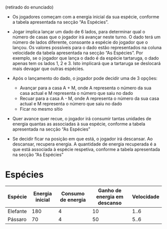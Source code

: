 (retirado do enunciado)

* Os jogadores começam com a energia inicial da sua espécie, conforme a tabela apresentada na secção “As Espécies”.
* Jogar implica lançar um dado de 6 lados, para determinar qual o número de casas que o jogador irá avançar neste turno. 
O dado terá um número de lados diferente, consoante a espécie do jogador que o lançou.
Os valores possíveis para o dado estão representados na coluna velocidade da tabela apresentada na secção “As Espécies”. 
Por exemplo, se o jogador que lança o dado é da espécie tartaruga, o dado apenas tem os lados 1, 2 e 3. 
Isto implicará que a tartaruga se deslocará mais devagar que outras espécies.

* Após o lançamento do dado, o jogador pode decidir uma de 3 opções:
  * Avançar para a casa A + M, onde A representa o número da sua casa actual e M representa o número que saiu no dado
  * Recuar para a casa A - M,  onde A representa o número da sua casa actual e M representa o número que saiu no dado 
  * Ficar no mesmo sítio

* Quer avance quer recue, o jogador irá consumir tantas unidades de energia quantas as associadas à sua espécie, 
conforme a tabela apresentada na secção “As Espécies”

* Se decidir ficar na posição em que está, o jogador irá descansar. Ao descansar, recupera energia. 
A quantidade de energia recuperada é a que está associada à espécie respetiva, conforme a tabela apresentada na secção “As Espécies”


# Espécies

| Espécie | Energia inicial | Consumo de energia | Ganho de energia em descanso | Velocidade |
|---------|-----------------|--------------------|------------------------------|------------|
| Elefante | 180 | 4 | 10 | 1..6 |
| Pássaro | 70 | 4 | 50 | 5..6 |







